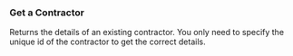 ### Get a Contractor

Returns the details of an existing contractor. You only need to specify the unique
id of the contractor to get the correct details.
